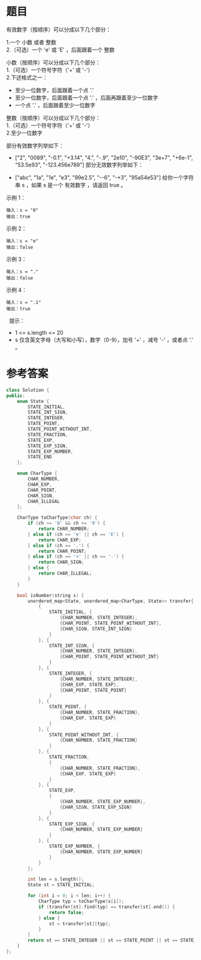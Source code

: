 # 题目
有效数字（按顺序）可以分成以下几个部分：

1.一个 小数 或者 整数<br>
2.（可选）一个 'e' 或 'E' ，后面跟着一个 整数

小数（按顺序）可以分成以下几个部分：<br>
1.（可选）一个符号字符（'+' 或 '-'）<br>
2.下述格式之一：<br>
* 至少一位数字，后面跟着一个点 '.'
* 至少一位数字，后面跟着一个点 '.' ，后面再跟着至少一位数字
* 一个点 '.' ，后面跟着至少一位数字


整数（按顺序）可以分成以下几个部分：<br>
1.（可选）一个符号字符（'+' 或 '-'）<br>
2.至少一位数字<br>

部分有效数字列举如下：
* ["2", "0089", "-0.1", "+3.14", "4.", "-.9", "2e10", "-90E3", "3e+7", "+6e-1", "53.5e93", "-123.456e789"]
部分无效数字列举如下：

* ["abc", "1a", "1e", "e3", "99e2.5", "--6", "-+3", "95a54e53"]
给你一个字符串 s ，如果 s 是一个 有效数字 ，请返回 true 。

示例 1：

    输入：s = "0"
    输出：true
示例 2：

    输入：s = "e"
    输出：false
示例 3：

    输入：s = "."
    输出：false
示例 4：

    输入：s = ".1"
    输出：true
 
提示：

* 1 <= s.length <= 20
* s 仅含英文字母（大写和小写），数字（0-9），加号 '+' ，减号 '-' ，或者点 '.' 。

# 参考答案
```c++
class Solution {
public:
    enum State {
        STATE_INITIAL,
        STATE_INT_SIGN,
        STATE_INTEGER,
        STATE_POINT,
        STATE_POINT_WITHOUT_INT,
        STATE_FRACTION,
        STATE_EXP,
        STATE_EXP_SIGN,
        STATE_EXP_NUMBER,
        STATE_END
    };

    enum CharType {
        CHAR_NUMBER,
        CHAR_EXP,
        CHAR_POINT,
        CHAR_SIGN,
        CHAR_ILLEGAL
    };

    CharType toCharType(char ch) {
        if (ch >= '0' && ch <= '9') {
            return CHAR_NUMBER;
        } else if (ch == 'e' || ch == 'E') {
            return CHAR_EXP;
        } else if (ch == '.') {
            return CHAR_POINT;
        } else if (ch == '+' || ch == '-') {
            return CHAR_SIGN;
        } else {
            return CHAR_ILLEGAL;
        }
    }

    bool isNumber(string s) {
        unordered_map<State, unordered_map<CharType, State>> transfer{
            {
                STATE_INITIAL, {
                    {CHAR_NUMBER, STATE_INTEGER},
                    {CHAR_POINT, STATE_POINT_WITHOUT_INT},
                    {CHAR_SIGN, STATE_INT_SIGN}
                }
            }, {
                STATE_INT_SIGN, {
                    {CHAR_NUMBER, STATE_INTEGER},
                    {CHAR_POINT, STATE_POINT_WITHOUT_INT}
                }
            }, {
                STATE_INTEGER, {
                    {CHAR_NUMBER, STATE_INTEGER},
                    {CHAR_EXP, STATE_EXP},
                    {CHAR_POINT, STATE_POINT}
                }
            }, {
                STATE_POINT, {
                    {CHAR_NUMBER, STATE_FRACTION},
                    {CHAR_EXP, STATE_EXP}
                }
            }, {
                STATE_POINT_WITHOUT_INT, {
                    {CHAR_NUMBER, STATE_FRACTION}
                }
            }, {
                STATE_FRACTION,
                {
                    {CHAR_NUMBER, STATE_FRACTION},
                    {CHAR_EXP, STATE_EXP}
                }
            }, {
                STATE_EXP,
                {
                    {CHAR_NUMBER, STATE_EXP_NUMBER},
                    {CHAR_SIGN, STATE_EXP_SIGN}
                }
            }, {
                STATE_EXP_SIGN, {
                    {CHAR_NUMBER, STATE_EXP_NUMBER}
                }
            }, {
                STATE_EXP_NUMBER, {
                    {CHAR_NUMBER, STATE_EXP_NUMBER}
                }
            }
        };

        int len = s.length();
        State st = STATE_INITIAL;

        for (int i = 0; i < len; i++) {
            CharType typ = toCharType(s[i]);
            if (transfer[st].find(typ) == transfer[st].end()) {
                return false;
            } else {
                st = transfer[st][typ];
            }
        }
        return st == STATE_INTEGER || st == STATE_POINT || st == STATE_FRACTION || st == STATE_EXP_NUMBER || st == STATE_END;
    }
};

